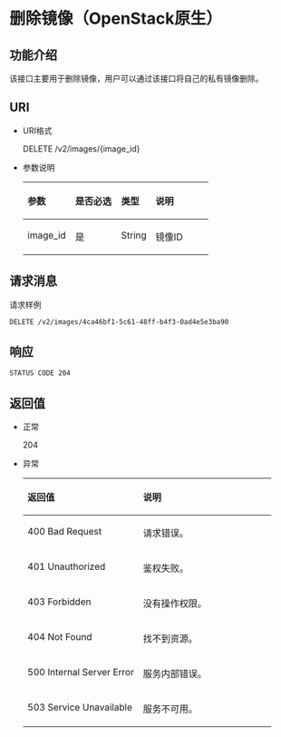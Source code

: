 # 删除镜像（OpenStack原生）<a name="ZH-CN_TOPIC_0020092108"></a>

## 功能介绍<a name="section24723024"></a>

该接口主要用于删除镜像，用户可以通过该接口将自己的私有镜像删除。

## URI<a name="section21180630"></a>

-   URI格式

    DELETE /v2/images/\{image\_id\}

-   参数说明

    <a name="table27262282"></a>
    <table><thead align="left"><tr id="row27551015"><th class="cellrowborder" valign="top" width="25.75%" id="mcps1.1.5.1.1"><p id="p17039762"><a name="p17039762"></a><a name="p17039762"></a>参数</p>
    </th>
    <th class="cellrowborder" valign="top" width="24.81%" id="mcps1.1.5.1.2"><p id="p38043494"><a name="p38043494"></a><a name="p38043494"></a>是否必选</p>
    </th>
    <th class="cellrowborder" valign="top" width="18.61%" id="mcps1.1.5.1.3"><p id="p1119157921331"><a name="p1119157921331"></a><a name="p1119157921331"></a>类型</p>
    </th>
    <th class="cellrowborder" valign="top" width="30.830000000000002%" id="mcps1.1.5.1.4"><p id="p61624137"><a name="p61624137"></a><a name="p61624137"></a>说明</p>
    </th>
    </tr>
    </thead>
    <tbody><tr id="row25499238"><td class="cellrowborder" valign="top" width="25.75%" headers="mcps1.1.5.1.1 "><p id="p52172387"><a name="p52172387"></a><a name="p52172387"></a>image_id</p>
    </td>
    <td class="cellrowborder" valign="top" width="24.81%" headers="mcps1.1.5.1.2 "><p id="p65213800"><a name="p65213800"></a><a name="p65213800"></a>是</p>
    </td>
    <td class="cellrowborder" valign="top" width="18.61%" headers="mcps1.1.5.1.3 "><p id="p3410274521331"><a name="p3410274521331"></a><a name="p3410274521331"></a>String</p>
    </td>
    <td class="cellrowborder" valign="top" width="30.830000000000002%" headers="mcps1.1.5.1.4 "><p id="p47826462"><a name="p47826462"></a><a name="p47826462"></a>镜像ID</p>
    </td>
    </tr>
    </tbody>
    </table>


## 请求消息<a name="section56407950"></a>

请求样例

```
DELETE /v2/images/4ca46bf1-5c61-48ff-b4f3-0ad4e5e3ba90
```

## 响应<a name="section37909503"></a>

```
STATUS CODE 204
```

## 返回值<a name="section5641212"></a>

-   正常

    204

-   异常

    <a name="table5314667917313"></a>
    <table><thead align="left"><tr id="row4648913117313"><th class="cellrowborder" valign="top" width="46.54%" id="mcps1.1.3.1.1"><p id="p752327917313"><a name="p752327917313"></a><a name="p752327917313"></a>返回值</p>
    </th>
    <th class="cellrowborder" valign="top" width="53.459999999999994%" id="mcps1.1.3.1.2"><p id="p540582617313"><a name="p540582617313"></a><a name="p540582617313"></a>说明</p>
    </th>
    </tr>
    </thead>
    <tbody><tr id="row3521879917313"><td class="cellrowborder" valign="top" width="46.54%" headers="mcps1.1.3.1.1 "><p id="p3415046017313"><a name="p3415046017313"></a><a name="p3415046017313"></a>400 Bad Request</p>
    </td>
    <td class="cellrowborder" valign="top" width="53.459999999999994%" headers="mcps1.1.3.1.2 "><p id="p1472385717313"><a name="p1472385717313"></a><a name="p1472385717313"></a>请求错误。</p>
    </td>
    </tr>
    <tr id="row5178178317313"><td class="cellrowborder" valign="top" width="46.54%" headers="mcps1.1.3.1.1 "><p id="p3357490117313"><a name="p3357490117313"></a><a name="p3357490117313"></a>401 Unauthorized</p>
    </td>
    <td class="cellrowborder" valign="top" width="53.459999999999994%" headers="mcps1.1.3.1.2 "><p id="p3521250017313"><a name="p3521250017313"></a><a name="p3521250017313"></a>鉴权失败。</p>
    </td>
    </tr>
    <tr id="row4847705217313"><td class="cellrowborder" valign="top" width="46.54%" headers="mcps1.1.3.1.1 "><p id="p3432710217313"><a name="p3432710217313"></a><a name="p3432710217313"></a>403 Forbidden</p>
    </td>
    <td class="cellrowborder" valign="top" width="53.459999999999994%" headers="mcps1.1.3.1.2 "><p id="p2903189317313"><a name="p2903189317313"></a><a name="p2903189317313"></a>没有操作权限。</p>
    </td>
    </tr>
    <tr id="row48061152191227"><td class="cellrowborder" valign="top" width="46.54%" headers="mcps1.1.3.1.1 "><p id="p24571129191230"><a name="p24571129191230"></a><a name="p24571129191230"></a>404 Not Found</p>
    </td>
    <td class="cellrowborder" valign="top" width="53.459999999999994%" headers="mcps1.1.3.1.2 "><p id="p44104462191230"><a name="p44104462191230"></a><a name="p44104462191230"></a>找不到资源。</p>
    </td>
    </tr>
    <tr id="row5996045217313"><td class="cellrowborder" valign="top" width="46.54%" headers="mcps1.1.3.1.1 "><p id="p2495845317313"><a name="p2495845317313"></a><a name="p2495845317313"></a>500 Internal Server Error</p>
    </td>
    <td class="cellrowborder" valign="top" width="53.459999999999994%" headers="mcps1.1.3.1.2 "><p id="p836881417313"><a name="p836881417313"></a><a name="p836881417313"></a>服务内部错误。</p>
    </td>
    </tr>
    <tr id="row821047017313"><td class="cellrowborder" valign="top" width="46.54%" headers="mcps1.1.3.1.1 "><p id="p6106831917313"><a name="p6106831917313"></a><a name="p6106831917313"></a>503 Service Unavailable</p>
    </td>
    <td class="cellrowborder" valign="top" width="53.459999999999994%" headers="mcps1.1.3.1.2 "><p id="p4758680517313"><a name="p4758680517313"></a><a name="p4758680517313"></a>服务不可用。</p>
    </td>
    </tr>
    </tbody>
    </table>


